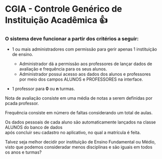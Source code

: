 # CGIA - Controle Genérico de Instituição Acadêmica :+1:

### O sistema deve funcionar a partir dos critérios a seguir:

- 1 ou mais administradores com permissão para gerir apenas 1 instituição de ensino. <br>
  - Administrador dá a permissão aos professores de lançar dados de avaliação e frequência para os seus alunos.
  - Administrador possui acesso aos dados dos alunos e professores por meio dos campos ALUNOS e PROFESSORES na interface.

- 1 professor para **0** ou **n** turmas.

Nota de avaliação consiste em uma média de notas a serem definidas por pcada professor.

Frequência consiste em número de faltas considerando um total de aulas.

Os dados pessoais de cada aluno são automaticamente lançados na classe ALUNOS do banco de dados <br> 
após concluir seu cadastro no aplicativo, no qual a matrícula é feita.

Talvez seja melhor decidir por instituição de Ensino Fundamental ou Médio, visto que podemos consideradar menos disciplinas e são iguais em todos os anos e turmas?
